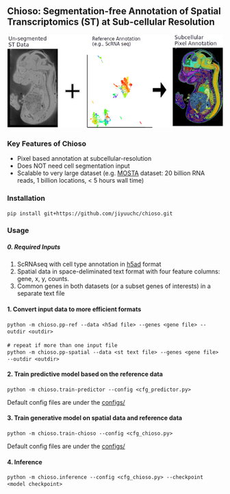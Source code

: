 ## Chioso: Segmentation-free Annotation of Spatial Transcriptomics (ST) at Sub-cellular Resolution

<img src="https://github.com/jiyuuchc/chioso/raw/main/.github/images/chioso_graph_abstract.png" width="800"> 

### Key Features of Chioso

- Pixel based annotation at subcellular-resolution
- Does NOT need cell segmentation input
- Scalable to very large dataset (e.g. [MOSTA](https://db.cngb.org/stomics/mosta/) dataset: 20 billion RNA reads, 1 billion locations, < 5 hours wall time)


### Installation

```
pip install git+https://github.com/jiyuuchc/chioso.git
```


### Usage

##### 0. Required Inputs
 1. ScRNAseq with cell type annotation in [h5ad](https://anndata.readthedocs.io) format
 2. Spatial data in space-deliminated text format with four feature columns: gene, x, y, counts. 
 3. Common genes in both datasets (or a subset genes of interests) in a separate text file

#### 1. Convert input data to more efficient formats
```
python -m chioso.pp-ref --data <h5ad file> --genes <gene file> --outdir <outdir>

# repeat if more than one input file
python -m chioso.pp-spatial --data <st text file> --genes <gene file> --outdir <outdir> 
```

#### 2. Train predictive model based on the reference data
```
python -m chioso.train-predictor --config <cfg_predictor.py>
```
Default config files are under the [configs/](https://github.com/jiyuuchc/chioso/tree/main/configs)

#### 3. Train generative model on spatial data and reference data
```
python -m chioso.train-chioso --config <cfg_chioso.py>
```
Default config files are under the [configs/](https://github.com/jiyuuchc/chioso/tree/main/configs)

#### 4. Inference
```
python -m chioso.inference --config <cfg_chioso.py> --checkpoint <model checkpoint>
```

